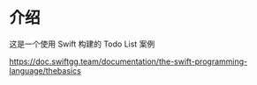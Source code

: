 # 介绍

这是一个使用 Swift 构建的 Todo List 案例

https://doc.swiftgg.team/documentation/the-swift-programming-language/thebasics

